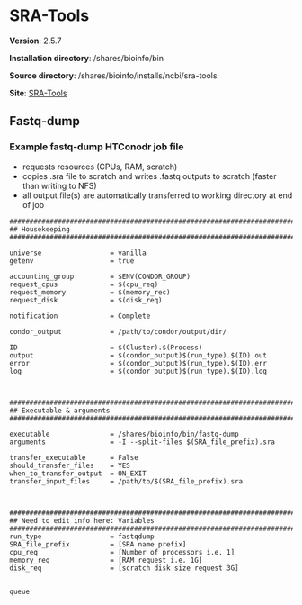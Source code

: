 # SRA-Tools

**Version**: 2.5.7

**Installation directory**: /shares/bioinfo/bin

**Source directory**: /shares/bioinfo/installs/ncbi/sra-tools

**Site**: [SRA-Tools](http://ncbi.github.io/sra-tools/)

## Fastq-dump

### Example fastq-dump HTConodr job file

- requests resources (CPUs, RAM, scratch)
- copies .sra file to scratch and writes .fastq outputs to scratch (faster than writing to NFS)
- all output file(s) are automatically transferred to working directory at end of job

```     
###############################################################################################
## Housekeeping
###############################################################################################

universe                 = vanilla
getenv                   = true

accounting_group         = $ENV(CONDOR_GROUP)
request_cpus             = $(cpu_req)
request_memory           = $(memory_rec)
request_disk             = $(disk_req)

notification             = Complete

condor_output            = /path/to/condor/output/dir/

ID                       = $(Cluster).$(Process)
output                   = $(condor_output)$(run_type).$(ID).out
error                    = $(condor_output)$(run_type).$(ID).err
log                      = $(condor_output)$(run_type).$(ID).log



###############################################################################################
## Executable & arguments
###############################################################################################

executable               = /shares/bioinfo/bin/fastq-dump
arguments                = -I --split-files $(SRA_file_prefix).sra

transfer_executable      = False
should_transfer_files    = YES
when_to_transfer_output  = ON_EXIT
transfer_input_files     = /path/to/$(SRA_file_prefix).sra



###############################################################################################
## Need to edit info here: Variables
###############################################################################################
run_type                 = fastqdump
SRA_file_prefix          = [SRA name prefix]
cpu_req                  = [Number of processors i.e. 1]
memory_req               = [RAM request i.e. 1G]
disk_req                 = [scratch disk size request 3G]


queue
```
